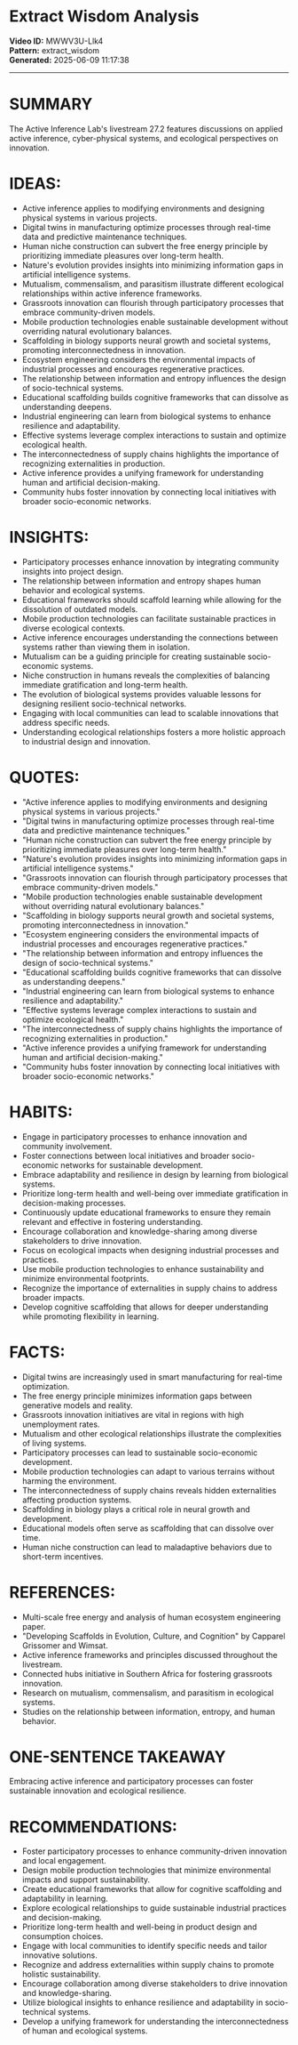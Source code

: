 # Extract Wisdom Analysis

**Video ID:** MWWV3U-Llk4  
**Pattern:** extract_wisdom  
**Generated:** 2025-06-09 11:17:38  

---

# SUMMARY
The Active Inference Lab's livestream 27.2 features discussions on applied active inference, cyber-physical systems, and ecological perspectives on innovation.

# IDEAS:
- Active inference applies to modifying environments and designing physical systems in various projects.
- Digital twins in manufacturing optimize processes through real-time data and predictive maintenance techniques.
- Human niche construction can subvert the free energy principle by prioritizing immediate pleasures over long-term health.
- Nature's evolution provides insights into minimizing information gaps in artificial intelligence systems.
- Mutualism, commensalism, and parasitism illustrate different ecological relationships within active inference frameworks.
- Grassroots innovation can flourish through participatory processes that embrace community-driven models.
- Mobile production technologies enable sustainable development without overriding natural evolutionary balances.
- Scaffolding in biology supports neural growth and societal systems, promoting interconnectedness in innovation.
- Ecosystem engineering considers the environmental impacts of industrial processes and encourages regenerative practices.
- The relationship between information and entropy influences the design of socio-technical systems.
- Educational scaffolding builds cognitive frameworks that can dissolve as understanding deepens.
- Industrial engineering can learn from biological systems to enhance resilience and adaptability.
- Effective systems leverage complex interactions to sustain and optimize ecological health.
- The interconnectedness of supply chains highlights the importance of recognizing externalities in production.
- Active inference provides a unifying framework for understanding human and artificial decision-making.
- Community hubs foster innovation by connecting local initiatives with broader socio-economic networks.

# INSIGHTS:
- Participatory processes enhance innovation by integrating community insights into project design.
- The relationship between information and entropy shapes human behavior and ecological systems.
- Educational frameworks should scaffold learning while allowing for the dissolution of outdated models.
- Mobile production technologies can facilitate sustainable practices in diverse ecological contexts.
- Active inference encourages understanding the connections between systems rather than viewing them in isolation.
- Mutualism can be a guiding principle for creating sustainable socio-economic systems.
- Niche construction in humans reveals the complexities of balancing immediate gratification and long-term health.
- The evolution of biological systems provides valuable lessons for designing resilient socio-technical networks.
- Engaging with local communities can lead to scalable innovations that address specific needs.
- Understanding ecological relationships fosters a more holistic approach to industrial design and innovation.

# QUOTES:
- "Active inference applies to modifying environments and designing physical systems in various projects."
- "Digital twins in manufacturing optimize processes through real-time data and predictive maintenance techniques."
- "Human niche construction can subvert the free energy principle by prioritizing immediate pleasures over long-term health."
- "Nature's evolution provides insights into minimizing information gaps in artificial intelligence systems."
- "Grassroots innovation can flourish through participatory processes that embrace community-driven models."
- "Mobile production technologies enable sustainable development without overriding natural evolutionary balances."
- "Scaffolding in biology supports neural growth and societal systems, promoting interconnectedness in innovation."
- "Ecosystem engineering considers the environmental impacts of industrial processes and encourages regenerative practices."
- "The relationship between information and entropy influences the design of socio-technical systems."
- "Educational scaffolding builds cognitive frameworks that can dissolve as understanding deepens."
- "Industrial engineering can learn from biological systems to enhance resilience and adaptability."
- "Effective systems leverage complex interactions to sustain and optimize ecological health."
- "The interconnectedness of supply chains highlights the importance of recognizing externalities in production."
- "Active inference provides a unifying framework for understanding human and artificial decision-making."
- "Community hubs foster innovation by connecting local initiatives with broader socio-economic networks."

# HABITS:
- Engage in participatory processes to enhance innovation and community involvement.
- Foster connections between local initiatives and broader socio-economic networks for sustainable development.
- Embrace adaptability and resilience in design by learning from biological systems.
- Prioritize long-term health and well-being over immediate gratification in decision-making processes.
- Continuously update educational frameworks to ensure they remain relevant and effective in fostering understanding.
- Encourage collaboration and knowledge-sharing among diverse stakeholders to drive innovation.
- Focus on ecological impacts when designing industrial processes and practices.
- Use mobile production technologies to enhance sustainability and minimize environmental footprints.
- Recognize the importance of externalities in supply chains to address broader impacts.
- Develop cognitive scaffolding that allows for deeper understanding while promoting flexibility in learning.

# FACTS:
- Digital twins are increasingly used in smart manufacturing for real-time optimization.
- The free energy principle minimizes information gaps between generative models and reality.
- Grassroots innovation initiatives are vital in regions with high unemployment rates.
- Mutualism and other ecological relationships illustrate the complexities of living systems.
- Participatory processes can lead to sustainable socio-economic development.
- Mobile production technologies can adapt to various terrains without harming the environment.
- The interconnectedness of supply chains reveals hidden externalities affecting production systems.
- Scaffolding in biology plays a critical role in neural growth and development.
- Educational models often serve as scaffolding that can dissolve over time.
- Human niche construction can lead to maladaptive behaviors due to short-term incentives.

# REFERENCES:
- Multi-scale free energy and analysis of human ecosystem engineering paper.
- "Developing Scaffolds in Evolution, Culture, and Cognition" by Capparel Grissomer and Wimsat.
- Active inference frameworks and principles discussed throughout the livestream.
- Connected hubs initiative in Southern Africa for fostering grassroots innovation.
- Research on mutualism, commensalism, and parasitism in ecological systems.
- Studies on the relationship between information, entropy, and human behavior.

# ONE-SENTENCE TAKEAWAY
Embracing active inference and participatory processes can foster sustainable innovation and ecological resilience.

# RECOMMENDATIONS:
- Foster participatory processes to enhance community-driven innovation and local engagement.
- Design mobile production technologies that minimize environmental impacts and support sustainability.
- Create educational frameworks that allow for cognitive scaffolding and adaptability in learning.
- Explore ecological relationships to guide sustainable industrial practices and decision-making.
- Prioritize long-term health and well-being in product design and consumption choices.
- Engage with local communities to identify specific needs and tailor innovative solutions.
- Recognize and address externalities within supply chains to promote holistic sustainability.
- Encourage collaboration among diverse stakeholders to drive innovation and knowledge-sharing.
- Utilize biological insights to enhance resilience and adaptability in socio-technical systems.
- Develop a unifying framework for understanding the interconnectedness of human and ecological systems.